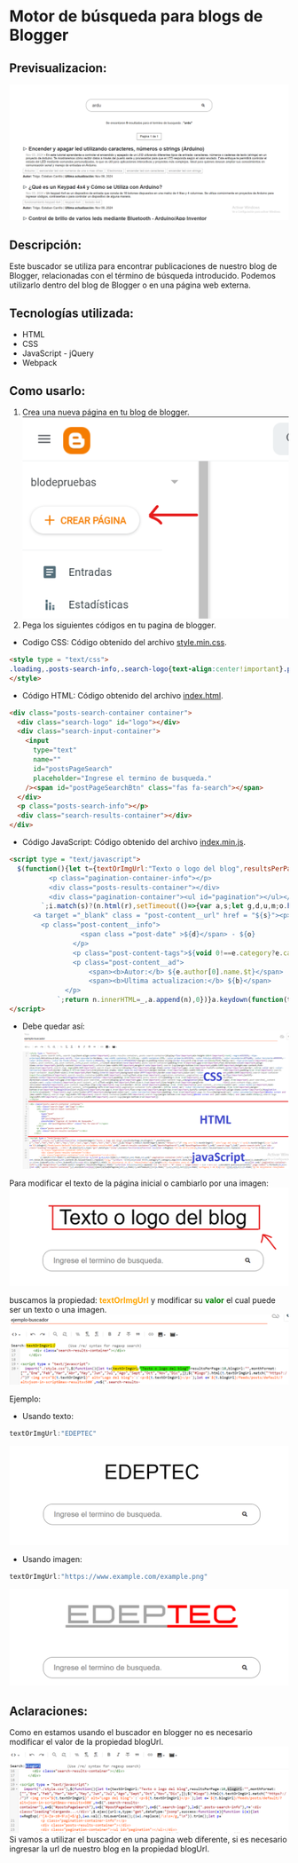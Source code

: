 Motor de búsqueda para blogs de Blogger
=====================================

Previsualizacion:
-----------------

![](./public/preview.png)

Descripción:
------------

Este buscador se utiliza para encontrar publicaciones de nuestro blog de Blogger, relacionadas con el término de búsqueda introducido. Podemos utilizarlo dentro del blog de Blogger o en una página web externa.

Tecnologías utilizada:
----------------------

*   HTML
*   CSS
*   JavaScript - jQuery
*   Webpack

Como usarlo:
------------

1.  Crea una nueva página en tu blog de blogger. 
![](./public/crear-nueva-pagina.png)
2.  Pega los siguientes códigos en tu pagina de blogger.
* Codigo CSS:
Código obtenido del archivo [style.min.css](./src/style.min.css).
```html
<style type = "text/css">
.loading,.posts-search-info,.search-logo{text-align:center!important}.posts-results-container,.posts-search-container{display:flex!important;min-height:100vh!important}:root{--negro:#393939;--tipo-principal:Helvetica,Arial,sans-serif;--tipo-secundaria:Verdana;--max-width-container:73.125rem;--width-container:95%;--color-primario:#313234;--color-titulos:#313234;--color-secundario:#ff1a00;--color-terciario:#999999;--color-white:white;--color-de-fondo:white;--color-texto-p:#5e5e5e;--bg-navChildren:#fb4834b0}*{margin:0;padding:0;box-sizing:border-box;word-wrap:break-word}body{font-family:var(--tipo-principal)!important}.page-number,.post-content__ad,.post-content__info,a.post-content__url{text-decoration:none!important}.posts-search-container{padding:5rem 0!important;gap:1rem!important;flex-direction:column!important;align-items:center!important;justify-content:center!important}.container{max-width:90%!important;margin:0 auto!important}.search-logo{margin-bottom:3rem!important;width:100%!important;height:max-content;font-size:4rem!important}.search-logo img{width:40%!important}.search-input-container{display:flex!important;align-items:center!important;gap:.2rem!important;justify-content:center!important;border:.125rem solid var(--color-terciario)!important;border-radius:1.875rem!important;transition:box-shadow 180ms ease-in-out!important;margin-bottom:.5rem!important;min-width:50%!important;max-width:90%!important;padding:1rem 2rem!important}.search-input-container input{font-size:1.5rem!important;font-family:inherit!important;background-color:#fff!important;border:none!important;color:var(--color-primario)!important;width:100%!important}.search-input-container input:focus{outline:0!important}.search-results-container{width:100%!important}.loading{font-size:2rem!important}.pagination-container,.pagination-container-info{display:flex!important;justify-content:center!important}span#postPageSearchBtn{cursor:pointer!important;padding:.5rem!important}.posts-search-info{padding:1.8rem 2rem!important}.posts-results-container{flex-direction:column!important;gap:2rem!important}.post-searched__content{display:grid!important;gap:.5rem!important}.post-content-tags,ul#pagination{display:flex!important;gap:.5rem!important}.post-searched__content a{color:var(--color-titulos)!important}a.post-content__url p{font-weight:700!important;font-size:1.7rem!important;line-height:2rem!important;margin-bottom:initial!important}.post-content-tags,.post-date{color:#a3a3a3!important}.post-content-tags{flex-wrap:wrap!important}.tag-text{border:.06rem solid!important;padding:.2rem .5rem!important}a.post-content__url:hover{color:var(--color-texto-p)!important;text-decoration:underline!important}.post-content__info{padding-left:1rem!important}.pagination-container-info p{border:.125rem solid var(--color-terciario)!important;padding:.5rem 1rem!important;margin-bottom:2rem!important}ul#pagination{list-style:none!important;row-gap:1.5rem!important;flex-wrap:wrap!important;margin-top:3rem!important;justify-content:center!important;align-items:center!important}ul#pagination li:before{content:""!important}.page-number{color:#fff!important;background-color:var(--color-terciario)!important;padding:.5rem 1rem!important}.page-li-focus{background:var(--color-secundario)!important}@media screen and (max-width:768px){.search-logo img{width:70%!important}.search-input-container{width:90%!important}.search-logo{margin-bottom:1rem!important}}@media screen and (min-width:768px) and (max-width:1024px){.search-logo img{width:50%!important}.search-input-container{width:80%!important}.search-logo{margin-bottom:2rem!important}}
</style>
```
* Código HTML:
Código obtenido del archivo [index.html](./src/index.html).
```html
<div class="posts-search-container container">
  <div class="search-logo" id="logo"></div>
  <div class="search-input-container">
    <input
      type="text"
      name=""
      id="postsPageSearch"
      placeholder="Ingrese el termino de busqueda."
    /><span id="postPageSearchBtn" class="fas fa-search"></span>
  </div>
  <p class="posts-search-info"></p>
  <div class="search-results-container"></div>
</div>
```
* Código JavaScript:
Código obtenido del archivo [index.min.js](./src/index.min.js).
```html
<script type = "text/javascript">
  $(function(){let t={textOrImgUrl:"Texto o logo del blog",resultsPerPage:10,blogUrl:"",monthFormat:["","Ene","Feb","Mar","Abr","May","Jun","Jul","Ago","Sept","Oct","Nov","Dic",]};$("#logo").html(t.textOrImgUrl.match("^https?://")?`<img src="${t.textOrImgUrl}" alt="Logo del blog">`:`<p>${t.textOrImgUrl}</p>`);let e=`${t.blogUrl}/feeds/posts/default/?alt=json-in-script&max-results=500`,n=$(".search-results-container"),a=$("#postsPageSearch"),s=$("#postPageSearchBtn"),o=$(".search-logo"),l=$(".posts-search-info"),r='<div class="loading">Cargando...</div>';$.ajax({url:e,type:"get",dataType:"jsonp",success:function(e){function i(e){let s=RegExp(/^[A-Za-z0-9\s]+$/g),i=a.val().toLowerCase();(i=i.replace(/\s\s+/g,"\n")).trim();let p=` 
          <p class="pagination-container-info"></p>
          <div class="posts-results-container"></div>
          <div class="pagination-container"><ul id="pagination"></ul></div>
        `;i.match(s)?(n.html(r),setTimeout(()=>{var a,s;let g,d,u,m;o.hide(),n.html(p),a=e.feed,s=i,g=$(".pagination-container-info"),d=$("#pagination"),u=[],(m=a.entry.filter(t=>{let e=t.title.$t.toLowerCase(),n=t.content.$t.toLowerCase().replace(/\n/g,"");return -1!==(u=(u=void 0!==t.category?t.category.map(t=>t.term.toString()):["No tags found"]).toString().toLowerCase()).indexOf(s)?u:-1!==e.indexOf(s)?e:-1!==n.indexOf(s)?n:void 0})).length?(l.html(`Se encontaron <b id = "nResultados">${m.length}</b> resultados para el termino de busqueda : <b>"${s}"</b>`),function e(n){let a=$(".pagination-container-info"),s=$("#pagination"),o=Math.ceil(n.length/t.resultsPerPage);s.html("");for(let l=1;l<=o;l++)s.append('<li ><a href = "#" class = "page-number">'+l+"</a></li>");document.querySelectorAll(".page-number").forEach((t,e)=>{let a=$(".posts-results-container");t.onclick=function(){mostrarNumDePaginas(e+1),a.html(r),setTimeout(()=>{a.html(""),c(n,e+1)},1e3)}});a.html(`<p>Pagina 1 de ${o}</p>`)}(m),c(m,1)):(l.html(`No Se encontaron resultados para el termino de busqueda : <b>"${s}"</b>`),g.html(""),d.html(""))},1e3)):(l.text("Error, No se admiten caracteres especiales como terminos de busqueda."),o.show(),n.html(""))}function c(e,n){let a=$(".posts-results-container"),s="",o="";e=e.slice((n-1)*t.resultsPerPage,n*t.resultsPerPage),$(".page-number").removeClass("page-li-focus");let l=$(".page-number")[n-1];$("#pagination li").find(l).addClass("page-li-focus"),e.map(e=>{let n=document.createElement("div");n.classList.add("post-searched__content");let l=$("<div>").html(e.content.$t);o=l.find("p.blog-post-description").text()?l.find("p.blog-post-description").text():"Descripcion del post";for(let r=0;r<e.link.length;r++)if("alternate"==e.link[r].rel){s=e.link[r].href;break}let i=e.published.$t,c=i.substring(0,4),p=i.substring(5,7),g=i.substring(8,10),d=t.monthFormat[parseInt(p,10)]+" "+g+", "+c,u=e.updated.$t,m=u.substring(0,4),h=u.substring(5,7),f=u.substring(8,10),b=t.monthFormat[parseInt(h,10)]+" "+f+", "+m,_=`
      <a target ="_blank" class = "post-content__url" href = "${s}"><p>${e.title.$t}</p></a>
        <p class="post-content__info">
                  <span class ="post-date" >${d}</span> - ${o}
                </p>
                <p class="post-content-tags">${void 0!==e.category?e.category.map(t=>`<span class= "tag-text">${t.term}</span>`).join(""):'<span class= "tag-text">No tags found</span>'}</p>
                <p class="post-content__ad">
                    <span><b>Autor:</b> ${e.author[0].name.$t}</span> |
                    <span><b>Ultima actualizacion:</b> ${b}</span>
              </p>
            `;return n.innerHTML=_,a.append(n),0})}a.keydown(function(t){13===t.keyCode&&i(e)}),s.click(function(){i(e)})},complete:function(){console.log("Done")}})});
</script>  
```
* Debe quedar así:
![image](./public/orden-del-codigo.png)

Para modificar el texto de la página inicial o cambiarlo por una imagen:
![image](./public/modificar-texto-img.png) 

 buscamos la propiedad: <span style="color:orange; font-weight:bold">textOrImgUrl</span> y modificar su <span style="color:green; font-weight:bold">valor</span> el cual puede ser un texto o una imagen.
![imagen](./public/text-or-img.png)

Ejemplo:
* Usando texto:
```javascript	
textOrImgUrl:"EDEPTEC"
```
![imagen](./public/with-text-example.png)
* Usando imagen:
```javascript
textOrImgUrl:"https://www.example.com/example.png"
```
![imagen](./public/with-image-example.png)

Aclaraciones:
----------------------
Como en estamos usando el buscador en blogger no es necesario modificar el valor de la propiedad blogUrl. 
![imagen](./public/blogUrl-not-modified.png)
Si vamos a utilizar el buscador en una pagina web diferente, si es necesario ingresar la url de nuestro blog en la propiedad blogUrl.



